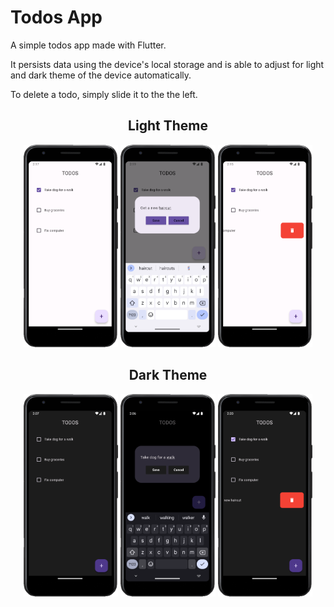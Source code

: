 # Todos App

A simple todos app made with Flutter.

It persists data using the device's local storage and is able to adjust for light and dark theme of the device automatically.

To delete a todo, simply slide it to the the left.

<div align="center">
  <h2 align="center">Light Theme</h2>
  <img src="assets/images/Screenshot 2023-12-24 141728.png" alt="" width="30%"/>
  <img src="assets/images/Screenshot 2023-12-24 141904.png" alt="" width="30%"/>
  <img src="assets/images/Screenshot 2023-12-24 141508.png" alt="" width="30%"/>
</div>

<div align="center">
  <h2 align="center">Dark Theme</h2>
  <img src="assets/images/Screenshot 2023-12-24 140706.png" alt="" width="30%"/>
  <img src="assets/images/Screenshot 2023-12-24 140604.png" alt="" width="30%"/>
  <img src="assets/images/Screenshot 2023-12-24 142026.png" alt="" width="30%"/>
</div>
